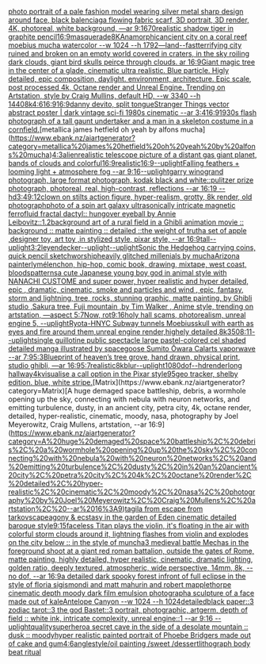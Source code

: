 [photo portrait of a pale fashion model wearing silver metal sharp design around face, black balenciaga flowing fabric scarf, 3D portrait, 3D render, 4K, photoreal, white background, —ar 9:16](https://www.ebank.nz/aiartgenerator?category=photo%20portrait%20of%20a%20pale%20fashion%20model%20wearing%20silver%20metal%20sharp%20design%20around%20face%2C%20black%20balenciaga%20flowing%20fabric%20scarf%2C%203D%20portrait%2C%203D%20render%2C%204K%2C%20photoreal%2C%20white%20background%2C%20%E2%80%94ar%209%3A16)[70](https://www.ebank.nz/aiartgenerator?category=70)[realistic shadow tiger in graphite pencil](https://www.ebank.nz/aiartgenerator?category=realistic%20shadow%20tiger%20in%20graphite%20pencil)[16:9](https://www.ebank.nz/aiartgenerator?category=16%3A9)[masquerade](https://www.ebank.nz/aiartgenerator?category=masquerade)[8K](https://www.ebank.nz/aiartgenerator?category=8K)[Anamorphic](https://www.ebank.nz/aiartgenerator?category=Anamorphic)[](https://www.ebank.nz/aiartgenerator?category=)[ancient city on a coral reef moebius mucha watercolor --w 1024 --h 1792](https://www.ebank.nz/aiartgenerator?category=ancient%20city%20on%20a%20coral%20reef%20moebius%20mucha%20watercolor%20--w%201024%20--h%201792)[—land](https://www.ebank.nz/aiartgenerator?category=%E2%80%94land)[--fast](https://www.ebank.nz/aiartgenerator?category=--fast)[terrifying city ruined and broken on an empty world covered in craters, in the sky roiling dark clouds, giant bird skulls peirce through clouds. ar 16:9](https://www.ebank.nz/aiartgenerator?category=terrifying%20city%20ruined%20and%20broken%20on%20an%20empty%20world%20covered%20in%20craters%2C%20in%20the%20sky%20roiling%20dark%20clouds%2C%20giant%20bird%20skulls%20peirce%20through%20clouds.%20ar%2016%3A9)[Giant magic tree in the center of a glade, cinematic ultra realistic. Blue particle. Higly detailed, epic composition, daylight. environment, architecture. Epic scale, post processed 4k, Octane render and Unreal Engine. Trending on Artstation, style by Craig Mullins, default HD, --w 3340 --h 1440](https://www.ebank.nz/aiartgenerator?category=Giant%20magic%20tree%20in%20the%20center%20of%20a%20glade%2C%20cinematic%20ultra%20realistic.%20Blue%20particle.%20Higly%20detailed%2C%20epic%20composition%2C%20daylight.%20environment%2C%20architecture.%20Epic%20scale%2C%20post%20processed%204k%2C%20Octane%20render%20and%20Unreal%20Engine.%20Trending%20on%20Artstation%2C%20style%20by%20Craig%20Mullins%2C%20default%20HD%2C%20--w%203340%20--h%201440)[8k](https://www.ebank.nz/aiartgenerator?category=8k)[4:6](https://www.ebank.nz/aiartgenerator?category=4%3A6)[16:9](https://www.ebank.nz/aiartgenerator?category=16%3A9)[16:9](https://www.ebank.nz/aiartgenerator?category=16%3A9)[danny devito, split tongue](https://www.ebank.nz/aiartgenerator?category=danny%20devito%2C%20split%20tongue)[Stranger Things vector abstract poster | dark vintage sci-fi 1980s cinematic --ar 3:4](https://www.ebank.nz/aiartgenerator?category=Stranger%20Things%20vector%20abstract%20poster%20%7C%20dark%20vintage%20sci-fi%201980s%20cinematic%20--ar%203%3A4)[16:9](https://www.ebank.nz/aiartgenerator?category=16%3A9)[1930s flash photograph of a tall gaunt undertaker and a man in a skeleton costume in a cornfield.](https://www.ebank.nz/aiartgenerator?category=1930s%20flash%20photograph%20of%20a%20tall%20gaunt%20undertaker%20and%20a%20man%20in%20a%20skeleton%20costume%20in%20a%20cornfield.)[metallica james hetfield oh yeah by alfons mucha](https://www.ebank.nz/aiartgenerator?category=metallica%20james%20hetfield%20oh%20yeah%20by%20alfons%20mucha)[4:3](https://www.ebank.nz/aiartgenerator?category=4%3A3)[alien](https://www.ebank.nz/aiartgenerator?category=alien)[realistic telescope picture of a distant gas giant planet, bands of clouds and colorful](https://www.ebank.nz/aiartgenerator?category=realistic%20telescope%20picture%20of%20a%20distant%20gas%20giant%20planet%2C%20bands%20of%20clouds%20and%20colorful)[16:9](https://www.ebank.nz/aiartgenerator?category=16%3A9)[realistic](https://www.ebank.nz/aiartgenerator?category=realistic)[16:9](https://www.ebank.nz/aiartgenerator?category=16%3A9)[--uplight](https://www.ebank.nz/aiartgenerator?category=--uplight)[Falling feathers + looming light + atmosphere fog --ar 9:16](https://www.ebank.nz/aiartgenerator?category=Falling%20feathers%20%2B%20looming%20light%20%2B%20atmosphere%20fog%20--ar%209%3A16)[--uplight](https://www.ebank.nz/aiartgenerator?category=--uplight)[garry winogrand photograph, large format photograph, kodak black and white::pulitzer prize photograph, photoreal, real, high-contrast, reflections --ar 16:19 --hd](https://www.ebank.nz/aiartgenerator?category=garry%20winogrand%20photograph%2C%20large%20format%20photograph%2C%20kodak%20black%20and%20white%3A%3Apulitzer%20prize%20photograph%2C%20photoreal%2C%20real%2C%20high-contrast%2C%20reflections%20--ar%2016%3A19%20--hd)[3:4](https://www.ebank.nz/aiartgenerator?category=3%3A4)[9:12](https://www.ebank.nz/aiartgenerator?category=9%3A12)[clown on stilts action figure, hyper-realism, grotty, 8k render, old photograph](https://www.ebank.nz/aiartgenerator?category=clown%20on%20stilts%20action%20figure%2C%20hyper-realism%2C%20grotty%2C%208k%20render%2C%20old%20photograph)[photo of a spin art galaxy ultrasonically intricate magnetic ferrofluid fractal dactyl:: hungover eyeball by Annie Leibovitz::1.2](https://www.ebank.nz/aiartgenerator?category=photo%20of%20a%20spin%20art%20galaxy%20ultrasonically%20intricate%20magnetic%20ferrofluid%20fractal%20dactyl%3A%3A%20hungover%20eyeball%20by%20Annie%20Leibovitz%3A%3A1.2)[background art of a rural field in a Ghibli animation movie :: background :: matte painting :: detailed ::](https://www.ebank.nz/aiartgenerator?category=background%20art%20of%20a%20rural%20field%20in%20a%20Ghibli%20animation%20movie%20%3A%3A%20background%20%3A%3A%20matte%20painting%20%3A%3A%20detailed%20%3A%3A)[the weight of truth](https://www.ebank.nz/aiartgenerator?category=the%20weight%20of%20truth)[a set of apple ,designer toy, art toy ,in stylized style, pixar style, --ar 16:9](https://www.ebank.nz/aiartgenerator?category=a%20set%20of%20apple%20%2Cdesigner%20toy%2C%20art%20toy%20%2Cin%20stylized%20style%2C%20pixar%20style%2C%20--ar%2016%3A9)[tall](https://www.ebank.nz/aiartgenerator?category=tall)[--uplight](https://www.ebank.nz/aiartgenerator?category=--uplight)[3:2](https://www.ebank.nz/aiartgenerator?category=3%3A2)[leyendecker](https://www.ebank.nz/aiartgenerator?category=leyendecker)[--uplight](https://www.ebank.nz/aiartgenerator?category=--uplight)[--uplight](https://www.ebank.nz/aiartgenerator?category=--uplight)[Sonic the Hedgehog carrying coins, quick pencil sketch](https://www.ebank.nz/aiartgenerator?category=Sonic%20the%20Hedgehog%20carrying%20coins%2C%20quick%20pencil%20sketch)[worship](https://www.ebank.nz/aiartgenerator?category=worship)[heavily glitched millenials by mucha](https://www.ebank.nz/aiartgenerator?category=heavily%20glitched%20millenials%20by%20mucha)[Arizona painterly](https://www.ebank.nz/aiartgenerator?category=Arizona%20painterly)[mélenchon, hip-hop, comic book, drawing, mixtape, west coast, bloods](https://www.ebank.nz/aiartgenerator?category=m%C3%A9lenchon%2C%20hip-hop%2C%20comic%20book%2C%20drawing%2C%20mixtape%2C%20west%20coast%2C%20bloods)[patterns](https://www.ebank.nz/aiartgenerator?category=patterns)[a cute Japanese young boy god in animal style with NANACHI CUSTOME and super power, hyper realistic and hyper detailed, epic , dramatic, cinematic, smoke and particles and wind , epic, fantasy, storm and lightning, tree, rocks, stunning graphic, matte painting, by Ghibli studio ,Sakura tree, Fuji mountain ,by Tim Walker , Anime style, trending on artstation, —aspect 5:7](https://www.ebank.nz/aiartgenerator?category=a%20cute%20Japanese%20young%20boy%20god%20in%20animal%20style%20with%20NANACHI%20CUSTOME%20and%20super%20power%2C%20hyper%20realistic%20and%20hyper%20detailed%2C%20epic%20%2C%20dramatic%2C%20cinematic%2C%20smoke%20and%20particles%20and%20wind%20%2C%20epic%2C%20fantasy%2C%20storm%20and%20lightning%2C%20tree%2C%20rocks%2C%20stunning%20graphic%2C%20matte%20painting%2C%20by%20Ghibli%20studio%20%2CSakura%20tree%2C%20Fuji%20mountain%20%2Cby%20Tim%20Walker%20%2C%20Anime%20style%2C%20trending%20on%20artstation%2C%20%E2%80%94aspect%205%3A7)[Now, rot](https://www.ebank.nz/aiartgenerator?category=Now%2C%20rot)[9:16](https://www.ebank.nz/aiartgenerator?category=9%3A16)[holy hall scams, photorealism, unreal engine 5, --uplight](https://www.ebank.nz/aiartgenerator?category=holy%20hall%20scams%2C%20photorealism%2C%20unreal%20engine%205%2C%20--uplight)[Ryota-H](https://www.ebank.nz/aiartgenerator?category=Ryota-H)[NYC  Subway tunnels  Moebius](https://www.ebank.nz/aiartgenerator?category=NYC%20%20Subway%20tunnels%20%20Moebius)[skull with earth as eyes and fire around them,unreal engine render,highely detailed,8k](https://www.ebank.nz/aiartgenerator?category=skull%20with%20earth%20as%20eyes%20and%20fire%20around%20them%2Cunreal%20engine%20render%2Chighely%20detailed%2C8k)[350](https://www.ebank.nz/aiartgenerator?category=350)[8:11](https://www.ebank.nz/aiartgenerator?category=8%3A11)[--uplight](https://www.ebank.nz/aiartgenerator?category=--uplight)[single guillotine public spectacle large pastel-colored cel shaded detailed manga illustrated by spacegoose Sumito Ōwara Calarts vaporwave --ar 7:9](https://www.ebank.nz/aiartgenerator?category=single%20guillotine%20public%20spectacle%20large%20pastel-colored%20cel%20shaded%20detailed%20manga%20illustrated%20by%20spacegoose%20Sumito%20%C5%8Cwara%20Calarts%20vaporwave%20--ar%207%3A9)[5:3](https://www.ebank.nz/aiartgenerator?category=5%3A3)[Blueprint of heaven’s tree grove, hand drawn, physical print, studio ghibli, —ar 16:9](https://www.ebank.nz/aiartgenerator?category=Blueprint%20of%20heaven%E2%80%99s%20tree%20grove%2C%20hand%20drawn%2C%20physical%20print%2C%20studio%20ghibli%2C%20%E2%80%94ar%2016%3A9)[5:7](https://www.ebank.nz/aiartgenerator?category=5%3A7)[realistic](https://www.ebank.nz/aiartgenerator?category=realistic)[8k](https://www.ebank.nz/aiartgenerator?category=8k)[blur](https://www.ebank.nz/aiartgenerator?category=blur)[--uplight](https://www.ebank.nz/aiartgenerator?category=--uplight)[1080](https://www.ebank.nz/aiartgenerator?category=1080)[dof](https://www.ebank.nz/aiartgenerator?category=dof)[--hd](https://www.ebank.nz/aiartgenerator?category=--hd)[render](https://www.ebank.nz/aiartgenerator?category=render)[long hallway](https://www.ebank.nz/aiartgenerator?category=long%20hallway)[4k](https://www.ebank.nz/aiartgenerator?category=4k)[visualise a call option in the Pixar style](https://www.ebank.nz/aiartgenerator?category=visualise%20a%20call%20option%20in%20the%20Pixar%20style)[95](https://www.ebank.nz/aiartgenerator?category=95)[geo tracker, shelby edition. blue, white stripe.](https://www.ebank.nz/aiartgenerator?category=geo%20tracker%2C%20shelby%20edition.%20blue%2C%20white%20stripe.)[Matrix](https://www.ebank.nz/aiartgenerator?category=Matrix)[A huge demaged space battleship, debris, a wormhole opening up the sky, connecting with nebula with neuron networks, and emitting turbulence, dusty, in an ancient city, petra city, 4k, octane render, detailed, hyper-realistic, cinematic, moody, nasa, photography by Joel Meyerowitz, Craig Mullens, artstation, --ar 16:9](https://www.ebank.nz/aiartgenerator?category=A%20huge%20demaged%20space%20battleship%2C%20debris%2C%20a%20wormhole%20opening%20up%20the%20sky%2C%20connecting%20with%20nebula%20with%20neuron%20networks%2C%20and%20emitting%20turbulence%2C%20dusty%2C%20in%20an%20ancient%20city%2C%20petra%20city%2C%204k%2C%20octane%20render%2C%20detailed%2C%20hyper-realistic%2C%20cinematic%2C%20moody%2C%20nasa%2C%20photography%20by%20Joel%20Meyerowitz%2C%20Craig%20Mullens%2C%20artstation%2C%20--ar%2016%3A9)[tagila from escape from tarkov](https://www.ebank.nz/aiartgenerator?category=tagila%20from%20escape%20from%20tarkov)[scape](https://www.ebank.nz/aiartgenerator?category=scape)[agony & ecstasy in the garden of Eden cinematic detailed baroque style](https://www.ebank.nz/aiartgenerator?category=agony%20%26%20ecstasy%20in%20the%20garden%20of%20Eden%20cinematic%20detailed%20baroque%20style)[9:15](https://www.ebank.nz/aiartgenerator?category=9%3A15)[faceless Titan plays the violin, it's floating in the air with colorful storm clouds around it, lightning flashes from violin and explodes on the city below :: in the style of muncha](https://www.ebank.nz/aiartgenerator?category=faceless%20Titan%20plays%20the%20violin%2C%20it%27s%20floating%20in%20the%20air%20with%20colorful%20storm%20clouds%20around%20it%2C%20lightning%20flashes%20from%20violin%20and%20explodes%20on%20the%20city%20below%20%3A%3A%20in%20the%20style%20of%20muncha)[3 medieval battle Mechas in the foreground shoot at a giant red roman battalion, outside the gates of Rome, matte painting, highly detailed, hyper realistic, cinematic, dramatic lighting, golden ratio, deeply textured, atmospheric, wide perspective, 14mm, 8k, --no dof, --ar 16:9](https://www.ebank.nz/aiartgenerator?category=3%20medieval%20battle%20Mechas%20in%20the%20foreground%20shoot%20at%20a%20giant%20red%20roman%20battalion%2C%20outside%20the%20gates%20of%20Rome%2C%20matte%20painting%2C%20highly%20detailed%2C%20hyper%20realistic%2C%20cinematic%2C%20dramatic%20lighting%2C%20golden%20ratio%2C%20deeply%20textured%2C%20atmospheric%2C%20wide%20perspective%2C%2014mm%2C%208k%2C%20--no%20dof%2C%20--ar%2016%3A9)[a detailed dark spooky forest infront of full eclipse in the style of floria sigismondi and matt mahurin and robert mapplethorpe cinematic depth moody dark film emulsion photograph](https://www.ebank.nz/aiartgenerator?category=a%20detailed%20dark%20spooky%20forest%20infront%20of%20full%20eclipse%20in%20the%20style%20of%20floria%20sigismondi%20and%20matt%20mahurin%20and%20robert%20mapplethorpe%20cinematic%20depth%20moody%20dark%20film%20emulsion%20photograph)[a sculpture of a face made out of kale](https://www.ebank.nz/aiartgenerator?category=a%20sculpture%20of%20a%20face%20made%20out%20of%20kale)[Antelope Canyon --w 1024 --h 1024](https://www.ebank.nz/aiartgenerator?category=Antelope%20Canyon%20--w%201024%20--h%201024)[detailed](https://www.ebank.nz/aiartgenerator?category=detailed)[black paper::3 zodiac tarot::3 the god Bastet::3 portrait, photographic, artgerm, depth of field :: white ink, intricate complexity, unreal engine::1 --ar 9:16 --uplight](https://www.ebank.nz/aiartgenerator?category=black%20paper%3A%3A3%20zodiac%20tarot%3A%3A3%20the%20god%20Bastet%3A%3A3%20portrait%2C%20photographic%2C%20artgerm%2C%20depth%20of%20field%20%3A%3A%20white%20ink%2C%20intricate%20complexity%2C%20unreal%20engine%3A%3A1%20--ar%209%3A16%20--uplight)[quality](https://www.ebank.nz/aiartgenerator?category=quality)[superhero](https://www.ebank.nz/aiartgenerator?category=superhero)[a secret cave in the side of a desolate mountain :: dusk :: moody](https://www.ebank.nz/aiartgenerator?category=a%20secret%20cave%20in%20the%20side%20of%20a%20desolate%20mountain%20%3A%3A%20dusk%20%3A%3A%20moody)[hyper realistic painted portrait of Phoebe Bridgers made out of cake and gum](https://www.ebank.nz/aiartgenerator?category=hyper%20realistic%20painted%20portrait%20of%20Phoebe%20Bridgers%20made%20out%20of%20cake%20and%20gum)[4:6](https://www.ebank.nz/aiartgenerator?category=4%3A6)[angle](https://www.ebank.nz/aiartgenerator?category=angle)[style](https://www.ebank.nz/aiartgenerator?category=style)[/oil painting /sweet /dessert](https://www.ebank.nz/aiartgenerator?category=/oil%20painting%20/sweet%20/dessert)[lithograph body beat ritual](https://www.ebank.nz/aiartgenerator?category=lithograph%20body%20beat%20ritual)